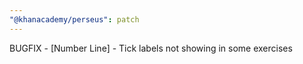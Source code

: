 ```yaml
---
"@khanacademy/perseus": patch
---
```


BUGFIX - [Number Line] - Tick labels not showing in some exercises
